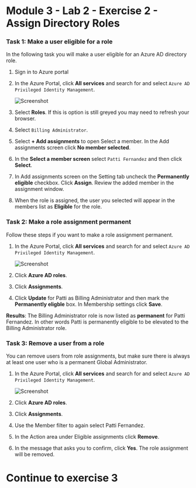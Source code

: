 # Module 3 - Lab 2 - Exercise 2 - Assign Directory Roles


### Task 1:  Make a user eligible for a role


In the following task you will make  a user eligible for an Azure AD directory role.


1.  Sign in to Azure portal

1.  In the Azure Portal, click **All services** and search for and select `Azure AD Privileged Identity Management`.

     ![Screenshot](../Media/a52510a3-b2a2-4b21-91a8-ee7f34b39a72.png)

1.  Select **Roles**. If this is option is still greyed you may need to refresh your browser.

1.  Select `Billing Administrator`.

1.  Select **+ Add assignments** to open Select a member. In the Add assignments screen click **No member selected**.

1.  In the **Select a member screen** select `Patti Fernandez` and then click **Select**.

1.  In Add assignments screen on the Setting tab uncheck the **Permanently eligible** checkbox. Click **Assign**.  Review the added member in the assignment window.

1.  When the role is assigned, the user you selected will appear in the members list as **Eligible** for the role. 


### Task 2: Make a role assignment permanent


Follow these steps if you want to make a role assignment permanent.



1.  In the Azure Portal, click **All services** and search for and select `Azure AD Privileged Identity Management`.

     ![Screenshot](../Media/a52510a3-b2a2-4b21-91a8-ee7f34b39a72.png)

1.  Click **Azure AD roles**.

1.  Click **Assignments**.
 
1.  Click **Update** for Patti as Billing Administrator and then mark the **Permanently eligble** box.  In Membership settings click **Save**.

**Results**: The Billing Administrator role is now listed as **permanent** for Patti Fernandez.  In other words Patti is permanently eligible to be elevated to the Billing Administrator role.


### Task 3: Remove a user from a role


You can remove users from role assignments, but make sure there is always at least one user who is a permanent Global Administrator.



1.  In the Azure Portal, click **All services** and search for and select `Azure AD Privileged Identity Management`.

     ![Screenshot](../Media/a52510a3-b2a2-4b21-91a8-ee7f34b39a72.png)

1.  Click **Azure AD roles**.

1.  Click **Assignments**.

1.  Use the Member filter to again select Patti Fernandez.
 
1.  In the Action area under Eligible assignments click **Remove**.
 
1.  In the message that asks you to confirm, click **Yes**. The role assignment will be removed.


# Continue to exercise 3
